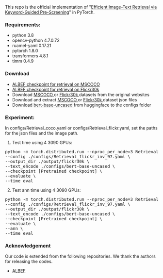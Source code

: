 This repo is the official implementation of "[Efficient Image-Text Retrieval via Keyword-Guided Pre-Screening](https://arxiv.org/abs/2303.07740)" in PyTorch.

### Requirements:
* python 3.8
* opencv-python 4.7.0.72
* ruamel-yaml 0.17.21 
* pytorch 1.8.0
* transformers 4.8.1
* timm 0.4.9

### Download

* <a href="https://storage.googleapis.com/sfr-pcl-data-research/ALBEF/mscoco.pth"> ALBEF checkpoint for retrieval on MSCOCO </a>
* <a href="https://storage.googleapis.com/sfr-pcl-data-research/ALBEF/flickr30k.pth"> ALBEF checkpoint for retrieval on Flickr30k </a>
* Download <a href="https://cocodataset.org/#download"> MSCOCO </a> or <a href="http://shannon.cs.illinois.edu/DenotationGraph/"> Flickr30k </a>      datasets from the original websites
* Download and extract <a href="https://storage.googleapis.com/sfr-vision-language-research/datasets/coco_karpathy_test.json"> MSCOCO </a> or <a      href="https://storage.googleapis.com/sfr-vision-language-research/datasets/flickr30k_test.json"> Flickr30k </a> dataset json files
* Download <a href="https://huggingface.co/bert-base-uncased"> bert-base-uncased </a> from huggingface to the configs folder

### Experiment:
In configs/Retrieval_coco.yaml or configs/Retrieval_flickr.yaml, set the paths for the json files and the image path.
1. Test time using 4 3090 GPUs:
<pre>python -m torch.distributed.run --nproc_per_node=3 Retrieval_inv.py \
--config ./configs/Retrieval_flickr_inv_97.yaml \
--output_dir ./output/flickr30k \
--text_encode ./configs/bert-base-uncased \
--checkpoint [Pretrained checkpoint] \
--evaluate \
--time_eval</pre> 
2. Test ann time using 4 3090 GPUs:
<pre>python -m torch.distributed.run --nproc_per_node=3 Retrieval_inv.py \
--config ./configs/Retrieval_flickr_inv_97.yaml \
--output_dir ./output/flickr30k \
--text_encode ./configs/bert-base-uncased \
--checkpoint [Pretrained checkpoint] \
--evaluate \
--ann \
--time_eval</pre> 

### Acknowledgement

Our code is extended from the following repositories. We thank the authors for releasing the codes.

* [ALBEF](https://github.com/salesforce/ALBEF)
